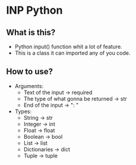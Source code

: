 # INP Python

## What is this?
- Python input() function whit a lot of feature.
- This is a class it can imported any of you code.

## How to use?
- Arguments:
  - Text of the input -> required
  - The type of what gonna be returned -> str
  - End of the input -> ": "
- Types:
  - String -> str
  - Integer -> int
  - Float -> float
  - Boolean -> bool
  - List -> list
  - Dictionaries -> dict
  - Tuple -> tuple